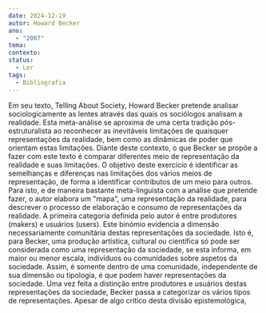 ```yaml
---
date: 2024-12-19
autor: Howard Becker
ano:
  - "2007"
tema: 
contexto: 
status:
  - Ler
tags:
  - Bibliografia
---
```


Em seu texto, Telling About Society, Howard Becker pretende analisar sociologicamente as lentes através das quais os sociólogos analisam a realidade. Esta meta-análise se aproxima de uma certa tradição pós-estruturalista ao reconhecer as inevitáveis limitações de quaisquer representações da realidade, bem como as dinâmicas de poder que orientam estas limitações. 
Diante deste contexto, o que Becker se propõe a fazer com este texto é comparar diferentes meio de representação da realidade e suas limitações. O objetivo deste exercício é identificar as semelhanças e diferenças nas limitações dos vários meios de representação, de forma a identificar contributos de um meio para outros.
Para isto, e de maneira bastante meta-linguista com a análise que pretende fazer, o autor elabora um "mapa", uma representação da realidade, para descrever o processo de elaboração e consumo de representações da realidade. 
A primeira categoria definida pelo autor é entre produtores (makers) e usuários (users). Este binómio evidencia a dimensão necessariamente comunitária destas representações da sociedade. Isto é, para Becker, uma produção artística, cultural ou científica só pode ser considerada como uma representação da sociedade, se esta informa, em maior ou menor escala, indivíduos ou comunidades sobre aspetos da sociedade. Assim, é somente dentro de uma comunidade, independente de sua dimensão ou tipologia, é que podem haver representações da sociedade. 
Uma vez feita a distinção entre produtores e usuários destas representações da sociedade, Becker passa a categorizar os vários tipos de representações. Apesar de algo crítico desta divisão epistemológica, 
